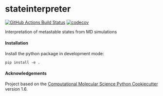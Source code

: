 stateinterpreter
==============================
[//]: # (Badges)
[![GitHub Actions Build Status](https://github.com/luigibonati/ml4atomsim/workflows/CI/badge.svg)](https://github.com/luigibonati/ml4atomsim/actions?query=workflow%3ACI)
[![codecov](https://codecov.io/gh/luigibonati/ml4atomsim/branch/main/graph/badge.svg)](https://codecov.io/gh/luigibonati/ml4atomsim/branch/main)


Interpretation of metastable states from MD simulations

#### Installation

Install the python package in development mode:
```
pip install -e .
```

#### Acknowledgements
 
Project based on the 
[Computational Molecular Science Python Cookiecutter](https://github.com/molssi/cookiecutter-cms) version 1.6.
